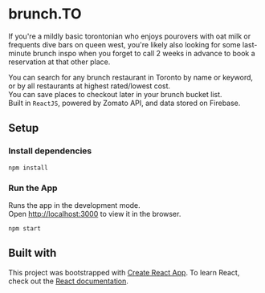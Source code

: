 # brunch.TO

If you're a mildly basic torontonian who enjoys pourovers with oat milk or frequents dive bars on queen west, you're likely also looking for some last-minute brunch inspo when you forget to call 2 weeks in advance to book a reservation at that other place.<br/>

You can search for any brunch restaurant in Toronto by name or keyword, or by all restaurants at highest rated/lowest cost. <br/>
You can save places to checkout later in your brunch bucket list. <br/>
Built in `ReactJS`, powered by Zomato API, and data stored on Firebase.

## Setup

### Install dependencies

```
npm install
```

### Run the App

Runs the app in the development mode.<br />
Open [http://localhost:3000](http://localhost:3000) to view it in the browser.

```
npm start
```

## Built with

This project was bootstrapped with [Create React App](https://github.com/facebook/create-react-app).
To learn React, check out the [React documentation](https://reactjs.org/).